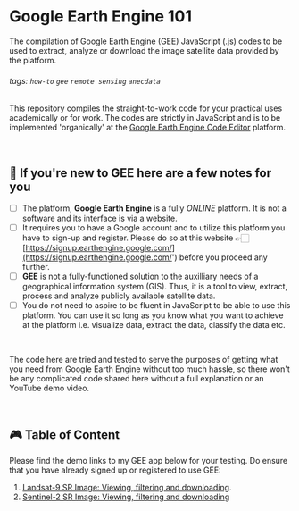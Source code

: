 # Google Earth Engine 101
The compilation of Google Earth Engine (GEE) JavaScript (.js) codes to be used to extract, analyze or download the image satellite data provided by the platform.

###### tags: `how-to` `gee` `remote sensing` `anecdata`

This repository compiles the straight-to-work code for your practical uses academically or for work. The codes are strictly in JavaScript and is to be implemented 'organically' at the [Google Earth Engine Code Editor]('https://code.earthengine.google.com/') platform. 

</br>

## 🌱 If you're new to GEE here are a few notes for you
- [ ] The platform, **Google Earth Engine** is a fully *ONLINE* platform. It is not a software and its interface is via a website.
- [ ] It requires you to have a Google account and to utilize this platform you have to sign-up and register. Please do so at this website 👉🏻 [https://signup.earthengine.google.com/](https://signup.earthengine.google.com/') before you proceed any further.
- [ ] **GEE** is not a fully-functioned solution to the auxilliary needs of a geographical information system (GIS). Thus, it is a tool to view, extract, process and analyze publicly available satellite data. 
- [ ] You do not need to aspire to be fluent in JavaScript to be able to use this platform. You can use it so long as you know what you want to achieve at the platform i.e. visualize data, extract the data, classify the data etc. 

</br>

The code here are tried and tested to serve the purposes of getting what you need from Google Earth Engine without too much hassle, so there won't be any complicated code shared here without a full explanation or an YouTube demo video. 

</br>

## 🎮  Table of Content

Please find the demo links to my GEE app below for your testing. Do ensure that you have already signed up or registered to use GEE:

1. [Landsat-9 SR Image: Viewing, filtering and downloading](https://code.earthengine.google.com/9161bce7eb7cda63af9d58dfdea7d201?hideCode=true).
2. [Sentinel-2 SR Image: Viewing, filtering and downloading](https://code.earthengine.google.com/8fc617a0f0e66344562eea93c7985e23?hideCode=true)
